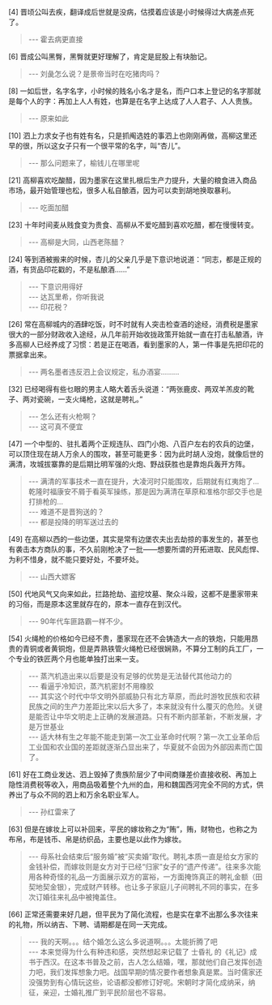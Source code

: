 
[4] 晋顷公叫去疾，翻译成后世就是没病，估摸着应该是小时候得过大病差点死了。
>--- 霍去病更直接<br>

[6] 晋成公叫黑臀，黑臀就更好理解了，肯定是屁股上有块胎记。
>--- 刘彘怎么说？是景帝当时在吃猪肉吗？<br>

[8] 一如后世，名字名字，小时候的贱名小名才是名，而户口本上登记的名字那就是每个人的字：再加上人人有姓，也算是在名字上达成了人人君子、人人贵族。
>--- 原来如此<br>

[10] 泗上力求女子也有姓有名，只是抓阄选姓的事泗上也刚刚再做，高柳这里还早的很，所以这女子只有一个很平常的名字，叫“杏儿”。
>--- 那么问题来了，榆钱儿在哪里呢<br>

[21] 高柳喜欢吃酸醋，因为墨家在这里扎根后生产力提升，大量的粮食进入商品市场，最开始管理也松，很多人私自酿酒，因为可以卖到胡地换取暴利。
>--- 吃面加醋<br>

[23] 十年时间麦从贱食变为贵食、高柳从不爱吃醋到喜欢吃醋，都在慢慢转变。
>--- 高柳是大同，山西老陈醋？<br>

[24] 等到酒被搬来的时候，杏儿的父亲几乎是下意识地说道：“同志，都是正规的酒，有货品印花戳的，不是私酿酒……”
>--- 下意识用得好<br>
>--- 达瓦里希，你听我说<br>
>--- 印花税？<br>

[26] 常在高柳城内的酒肆吃饭，时不时就有人突击检查酒的途经，消费税是墨家很大的一部分财政收入途经，从几年前开始收拢政策开始就一直在打击私酿酒，许多高柳人已经养成了习惯：若是正在喝酒，看到墨家的人，第一件事是先把印花的票据拿出来。
>--- 两名墨者违反泗上会议规定，私办酒宴………<br>

[32] 已经喝得有些乜眼的男主人略大着舌头说道：“两张鹿皮、两双羊羔皮的靴子、两对瓷碗，一支火绳枪，这就是聘礼。”
>--- 怎么还有火枪啊？<br>
>--- 这可真不便宜<br>

[47] 一个中型的、驻扎着两个正规连队、四门小炮、八百户左右的农兵的边堡，可以顶住现在胡人万余人的围攻，甚至可能更多：因为此时胡人没炮，就像后世的满清，攻城拔寨靠的是后期比明军强的火炮、野战获胜也是靠炮兵轰开方阵。
>--- 满清的军事技术一直在提升，大凌河时只能围攻，后期就有红夷炮了…乾隆时福康安不屑于看英军操练，那是因为满清在草原和准格尔部交手也是打排枪的…<br>
>--- 难道不是晋狗送的？<br>
>--- 都是投降的明军送过去的<br>

[49] 在高柳以西的一些边堡，其实是常有边堡农夫出去劫掠的事发生的，甚至也有袭击本方商队的事，不久前刚枪决了一批——想要所谓的开拓进取、民风彪悍、为利不惜身，就不能只要好处，不要坏处。
>--- 山西大嫖客<br>

[50] 代地风气又向来如此，拦路抢劫、盗挖坟墓、聚众斗殴，这都不是墨家带来的习俗，而是原本这里就存在的，原本一直存在到汉代。
>--- 90年代车匪路霸一样不少。<br>

[54] 火绳枪的价格如今已经不贵，墨家现在还不会铸造大一点的铁炮，只能用昂贵的青铜或者黄铜炮，但是弄熟铁管火绳枪已经很娴熟，不算分工制的兵工厂，一个专业的铁匠两个月也能单独打出来一支。
>--- 蒸汽机造出来以后要是没有足够的优势是无法替代其他动力的<br>
>--- 看逼乎冷知识，蒸汽机密封不用橡胶<br>
>--- 其实这个时代中华文明外部威胁只有北方草原，而此时游牧民族和农耕民族之间的生产力差距比宋以后大多了，本来就没有什么覆灭的危险。关键是能否让中华文明走上正确的发展道路。只有不断内部革新，不断发展，才是万世基业<br>
>--- 适大林有生之年能不能走到第一次工业革命时代啊？第一次工业革命后工业国和农业国的差距就逐渐凸显出来了，华夏就不会因为外部因素而亡国了。<br>

[61] 好在工商业发达、泗上毁掉了贵族阶层少了中间商赚差价直接收税、再加上隐性消费税等收入，用商品吸着整个九州的血，用和魏国西河完全不同的方式，供养出了与众不同的泗上和万余名职业军人。
>--- 孙红雷来了<br>

[63] 但是在嫁妆上可以补回来，平民的嫁妆称之为“贿”，贿，财物也，也称之为布帛，布是钱币、帛是纺织品，主要也是以此作为嫁妆。
>--- 母系社会结束后“服务婚”被“买卖婚”取代。聘礼本质一直是给女方家的金钱补偿，而嫁妆则是女方对于已经“归家”女子的“遗产传递”。往来多次能用各种奇怪的礼品一方面展示双方的富裕，一方面掩饰真正的聘礼金额（田契地契金银），完成财产转移。也让多子家庭儿子间聘礼不同的事实，在多次订婚往来礼品中被掩盖住。<br>

[66] 正常还需要来好几趟，但平民为了简化流程，也是实在拿不出那么多次往来的礼物，所以纳吉、下聘、请期都是在同一天完成。
>--- 我的天啊。。。结个婚怎么这么多说道啊。。。太能折腾了吧<br>
>--- 本来觉得为什么有种违和感，突然想起来记载了 士昏礼 的《礼记》成书于西汉。在这本书普及之前，古人怎么结婚，嘿，那就他们自己发挥创造力吧，我们发挥想象力吧。战国早期的情况要作者想象真是累。当时儒家还没强势到有心情玩这些，论语都没都修订好呢。宋朝时才简化成纳采，纳征，亲迎，士婚礼推广到平民阶层也不容易。<br>

